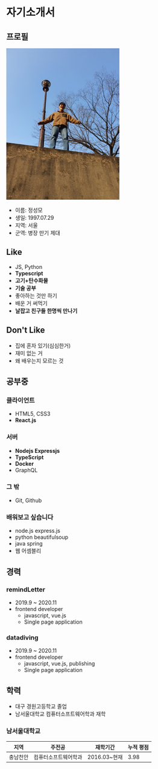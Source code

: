 # 자기소개서


## 프로필

<img src="me.jpg" width="300"/>

- 이름: 정성모
- 생일: 1997.07.29
- 지역: 서울
- 군역: 병장 만기 제대

## Like

- JS, Python
- **Typescript**
- **고기+탄수화물**
- **기술 공부**
- 좋아하는 것만 하기
- 배운 거 써먹기
- **날잡고 친구들 한명씩 만나기**

## Don't Like

- 집에 혼자 있기(심심한거)
- 재미 없는 거
- 왜 배우는지 모르는 것

## 공부중

### 클라이언트

- HTML5, CSS3
- **React.js**

### 서버

- **Nodejs Expressjs**
- **TypeScript**
- **Docker**
- GraphQL

### 그 밖

- Git, Github

### 배워보고 싶습니다


- node.js express.js
- python beautifulsoup
- java spring
- 웹 어셈블리

## 경력

### remindLetter

- 2019.9 ~ 2020.11
- frontend developer
  - javascript, vue.js
  - Single page application
  
### datadiving

- 2019.9 ~ 2020.11
- frontend developer
  - javascript, vue.js, publishing
  - Single page application

## 학력

- 대구 경원고등학교 졸업
- 남서울대학교 컴퓨터소프트웨어학과 재학

### 남서울대학교

|  지역  |      주전공      |   재학기간   | 누적 평점 |
|--------|-----------------|--------------|-----------|
|충남천안|컴퓨터소프트웨어학과| 2016.03~현재|   3.98    |
